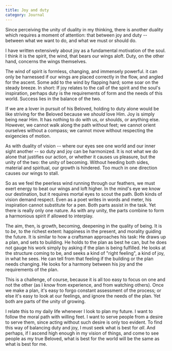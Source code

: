 ```yaml
---
title: Joy and duty
category: Journal
---
```


Since perceiving the unity of duality in my thinking, there is another
duality which requires a moment of attention: that between joy and duty
-- between what we want to do, and what we must or should do.

I have written extensively about joy as a fundamental motivation of the
soul.  I think it is the spirit, the wind, that bears our wings aloft.
Duty, on the other hand, concerns the wings themselves.

The wind of spirit is formless, changing, and immensely powerful.  it
can only be harnessed if our wings are placed correctly in the flow, and
angled for the ascent.  Some add to the wind by flapping hard; some soar
on the steady breeze.  In short: If joy relates to the call of the
spirit and the soul's inspiration, perhaps duty is the requirements of
form and the needs of this world.  Success lies in the balance of the
two.

If we are a lover in pursuit of his Beloved, holding to duty alone would
be like striving for the Beloved because we *should* love Him.  Joy is
simply being near Him.  It has nothing to do with us, or shoulds, or
anything else.  However, we cannot walk along the path without feet; we
cannot orient ourselves without a compass; we cannot move without
respecting the exigencies of motion.

As with duality of vision -- where our eyes see one world and our inner
sight another -- so duty and joy can be harmonized.  It is not what we
do alone that justifies our action, or whether it causes us pleasure,
but the unity of the two: the unity of becoming.  Without heeding both
sides, material and spiritual, our growth is hindered.  Too much in one
direction causes our wings to stall.

So as we feel the peerless wind running through our feathers, we must
exert energy to beat our wings and loft higher.  In the mind's eye we
know our destination, but it requires mortal eyes to scout the path.
Both kinds of vision demand respect.  Even as a poet writes in words and
meter, his inspiration cannot substitute for a pen.  Both parts assist
in the task.  Yet there is really only one nature.  As with any unity,
the parts combine to form a harmonious spirit if allowed to interplay.

The aim, then, is growth, becoming, deepening in the quality of being.
It is to *be*, to the richest extent: happiness in the present, and
morality guiding the future.  It is similar to how a craftsman
approaches his task: He draws up a plan, and sets to building.  He holds
to the plan as best he can, but he does not gauge his work simply by
asking if the plan is being fulfilled.  He looks at the structure coming
to be, and seeks a kind of "right feeling", a kind of joy, in what he
sees.  He can tell from that feeling if the building or the plan needs
changing.  He looks for a harmony between his joy and the requirements
of the plan.

This is a challenge, of course, because it is all too easy to focus on
one and not the other (as I know from experience, and from watching
others).  Once we make a plan, it's easy to forgo constant assessment of
the process; or else it's easy to look at our feelings, and ignore the
needs of the plan.  Yet both are parts of the unity of growing.

I relate this to my daily life whenever I look to plan my future.  I
want to follow the moral path with willing feet.  I want to serve people
from a desire to serve them, since acting without such desire is only
too evident.  To find this way of balancing duty and joy, I must seek
what is best for *all*.  And perhaps, if I ascend high enough in my vision
of things, and come to see people as my true Beloved, what is best for
the world will be the same as what is best for me.


